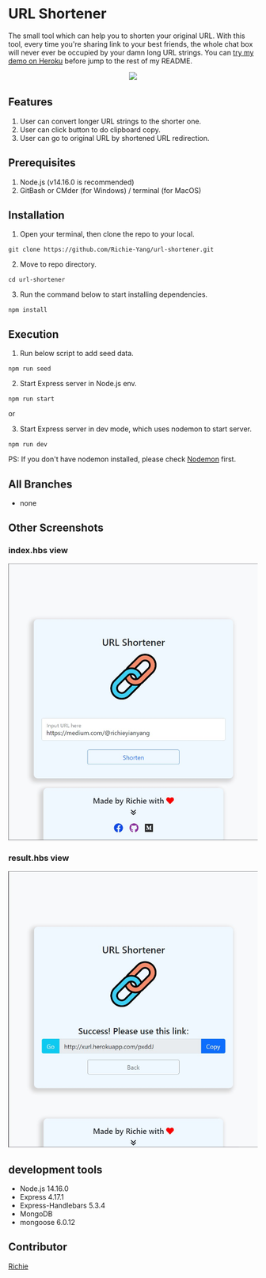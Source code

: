 # URL Shortener

The small tool which can help you to shorten your original URL. With this tool, every time you're sharing link to your best friends, the whole chat box will never ever be occupied by your damn long URL strings. You can [try my demo on Heroku](https://github.com/Richie-Yang) before jump to the rest of my README.
<p align="center">
  <img src="https://github.com/Richie-Yang/url-shortener/blob/main/public/img/a8-url-shortener.gif">
</p>


## Features
1. User can convert longer URL strings to the shorter one.
2. User can click button to do clipboard copy.
3. User can go to original URL by shortened URL redirection.


## Prerequisites
1. Node.js (v14.16.0 is recommended)
3. GitBash or CMder (for Windows) / terminal (for MacOS)


## Installation
1. Open your terminal, then clone the repo to your local.
```
git clone https://github.com/Richie-Yang/url-shortener.git
```
2. Move to repo directory.
```
cd url-shortener
```
3. Run the command below to start installing dependencies.
```
npm install
```


## Execution
1. Run below script to add seed data.
```
npm run seed
```
2. Start Express server in Node.js env.
```
npm run start
```
or

3. Start Express server in dev mode, which uses nodemon to start server.
```
npm run dev
```
PS: If you don't have nodemon installed, please check [Nodemon](https://www.npmjs.com/package/nodemon) first.


## All Branches
* none


## Other Screenshots
### index.hbs view
![Index Page](https://github.com/Richie-Yang/url-shortener/blob/main/public/img/a8-url-shortener-index.jpg)
### result.hbs view
![Result Page](https://github.com/Richie-Yang/url-shortener/blob/main/public/img/a8-url-shortener-result.jpg)


## development tools
- Node.js 14.16.0
- Express 4.17.1
- Express-Handlebars 5.3.4
- MongoDB
- mongoose 6.0.12


## Contributor
[Richie](https://github.com/Richie-Yang)
